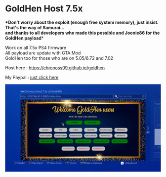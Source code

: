 # GoldHen Host 7.5x  

__*Don't worry about the exploit (enough free system memory), just insist. That's the way of Samurai...  
and thanks to all developers who made this possible and Joonie86 for the GoldHen payload__*

Work on all 7.5x PS4 firmware  
All payload are update with GTA Mod  
GoldHen too for those who are on 5.05/6.72 and 7.02  

Host here : https://chronoss09.github.io/goldhen 

My Paypal : [just click here](https://www.paypal.com/paypalme/chronoss01)

![picture](https://github.com/chronoss09/GoldHen/blob/main/19700101015907.jpg)
